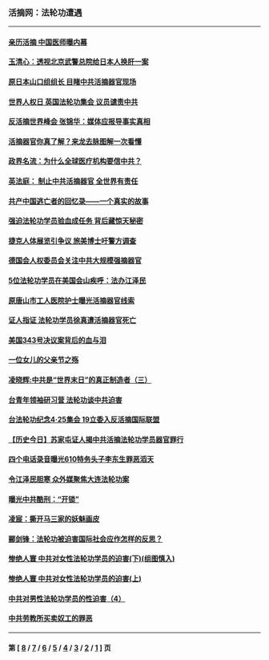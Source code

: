 ### 活摘网：法轮功遭遇
---
#### [亲历活摘 中国医师曝内幕](../../pages/nf5881/n14040389.md?07260430) 
#### [玉清心：透视北京武警总院给日本人换肝一案](../../pages/nf5881/n13771978.md?07260430) 
#### [原日本山口组组长 目睹中共活摘器官现场](../../pages/nf5881/n13767360.md?07260430) 
#### [世界人权日 英国法轮功集会 议员谴责中共](../../pages/nf5881/n13431763.md?07260430) 
#### [反活摘世界峰会 张锦华：媒体应报导事实真相](../../pages/nf5881/n13278502.md?07260430) 
#### [活摘器官你真了解？来龙去脉图解一次看懂](../../pages/nf5881/n13013820.md?07260430) 
#### [政界名流：为什么全球医疗机构要信中共？](../../pages/nf5881/n11945479.md?07260430) 
#### [英法庭： 制止中共活摘器官 全世界有责任](../../pages/nf5881/n11330691.md?07260430) 
#### [共产中国逃亡者的回忆录——一个真实的故事](../../pages/nf5881/n10918649.md?07260430) 
#### [强迫法轮功学员验血成任务 背后藏惊天秘密](../../pages/nf5881/n4252384.md?07260430) 
#### [捷克人体展览引争议 旅美博士吁警方调查](../../pages/nf5881/n9429187.md?07260430) 
#### [德国会人权委员会关注中共大规模强摘器官](../../pages/nf5881/n8418950.md?07260430) 
#### [5位法轮功学员在美国会山疾呼：法办江泽民](../../pages/nf5881/n8101519.md?07260430) 
#### [原唐山市工人医院护士曝光活摘器官线索](../../pages/nf5881/n8076384.md?07260430) 
#### [证人指证 法轮功学员徐真遭活摘器官死亡](../../pages/nf5881/n8042467.md?07260430) 
#### [美国343号决议案背后的血与泪](../../pages/nf5881/n8020684.md?07260430) 
#### [一位女儿的父亲节之殇](../../pages/nf5881/n8014122.md?07260430) 
#### [凌晓辉:中共是“世界末日”的真正制造者（三）](../../pages/nf5881/n4210333.md?07260430) 
#### [台青年领袖研习营 法轮功谈中共迫害](../../pages/nf5881/n4141857.md?07260430) 
#### [台法轮功纪念4‧25集会 19立委入反活摘国际联盟](../../pages/nf5881/n4141821.md?07260430) 
#### [【历史今日】苏家屯证人揭中共活摘法轮功学员器官罪行](../../pages/nf5881/n4135912.md?07260430) 
#### [四个电话录音曝光610特务头子李东生罪恶滔天](../../pages/nf5881/n4040060.md?07260430) 
#### [令江泽民胆寒 众外媒聚焦大连法轮功案](../../pages/nf5881/n3932671.md?07260430) 
#### [曝光中共酷刑：“开锁”](../../pages/nf5881/n3889373.md?07260430) 
#### [凌宸：撕开马三家的妖魅画皮](../../pages/nf5881/n3849369.md?07260430) 
#### [郦剑锋：法轮功被迫害国际社会应作怎样的反思？](../../pages/nf5881/n3824560.md?07260430) 
#### [惨绝人寰 中共对女性法轮功学员的迫害(下)(组图慎入)](../../pages/nf5881/n3816285.md?07260430) 
#### [惨绝人寰 中共对女性法轮功学员的迫害(上)](../../pages/nf5881/n3815374.md?07260430) 
#### [中共对男性法轮功学员的性迫害（4）](../../pages/nf5881/n3769144.md?07260430) 
#### [中共劳教所买卖奴工的罪恶](../../pages/nf5881/n3769378.md?07260430) 

---
#### 第 [ [8](./8.md?07260430) / [7](./7.md?07260430) / [6](./6.md?07260430) / [5](./5.md?07260430) / [4](./4.md?07260430) / [3](./3.md?07260430) / [2](./2.md?07260430) / [1](./1.md?07260430) ] 页
